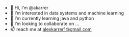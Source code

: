 - 👋 Hi, I’m @akarrer
- 👀 I’m interested in data systems and machine learning
- 🌱 I’m currently learning java and python
- 💞️ I’m looking to collaborate on ...
- 📫 reach me at alexkarrer1@gmail.com

<!---
akarrer/akarrer is a ✨ special ✨ repository because its `README.md` (this file) appears on your GitHub profile.
You can click the Preview link to take a look at your changes.
--->
